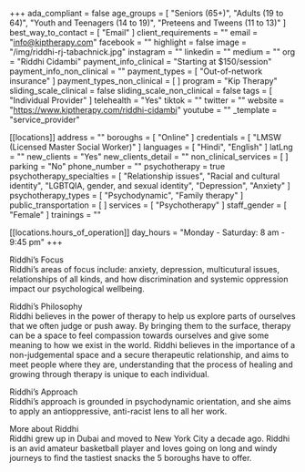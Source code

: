 +++
ada_compliant = false
age_groups = [
  "Seniors (65+)",
  "Adults (19 to 64)",
  "Youth and Teenagers (14 to 19)",
  "Preteens and Tweens (11 to 13)"
]
best_way_to_contact = [ "Email" ]
client_requirements = ""
email = "info@kiptherapy.com"
facebook = ""
highlight = false
image = "/img/riddhi-rj-tabachnick.jpg"
instagram = ""
linkedin = ""
medium = ""
org = "Riddhi Cidambi"
payment_info_clinical = "Starting at $150/session"
payment_info_non_clinical = ""
payment_types = [ "Out-of-network insurance" ]
payment_types_non_clinical = [ ]
program = "Kip Therapy"
sliding_scale_clinical = false
sliding_scale_non_clinical = false
tags = [ "Individual Provider" ]
telehealth = "Yes"
tiktok = ""
twitter = ""
website = "https://www.kiptherapy.com/riddhi-cidambi"
youtube = ""
_template = "service_provider"

[[locations]]
address = ""
boroughs = [ "Online" ]
credentials = [ "LMSW (Licensed Master Social Worker)" ]
languages = [ "Hindi", "English" ]
latLng = ""
new_clients = "Yes"
new_clients_detail = ""
non_clinical_services = [ ]
parking = "No"
phone_number = ""
psychotherapy = true
psychotherapy_specialties = [
  "Relationship issues",
  "Racial and cultural identity",
  "LGBTQIA, gender, and sexual identity",
  "Depression",
  "Anxiety"
]
psychotherapy_types = [ "Psychodynamic", "Family therapy" ]
public_transportation = [ ]
services = [ "Psychotherapy" ]
staff_gender = [ "Female" ]
trainings = ""

  [[locations.hours_of_operation]]
  day_hours = "Monday - Saturday: 8 am - 9:45 pm"
+++

Riddhi’s Focus  
Riddhi’s areas of focus include: anxiety, depression, multicutural issues, relationships of all kinds, and how discrimination and systemic oppression impact our psychological wellbeing.

  
Riddhi’s Philosophy  
Riddhi believes in the power of therapy to help us explore parts of ourselves that we often judge or push away. By bringing them to the surface, therapy can be a space to feel compassion towards ourselves and give some meaning to how we exist in the world. Riddhi believes in the importance of a non-judgemental space and a secure therapeutic relationship, and aims to meet people where they are, understanding that the process of healing and growing through therapy is unique to each individual.

  
Riddhi’s Approach  
Riddhi’s approach is grounded in psychodynamic orientation, and she aims to apply an antioppressive, anti-racist lens to all her work.

  
More about Riddhi  
Riddhi grew up in Dubai and moved to New York City a decade ago. Riddhi is an avid amateur basketball player and loves going on long and windy journeys to find the tastiest snacks the 5 boroughs have to offer.
